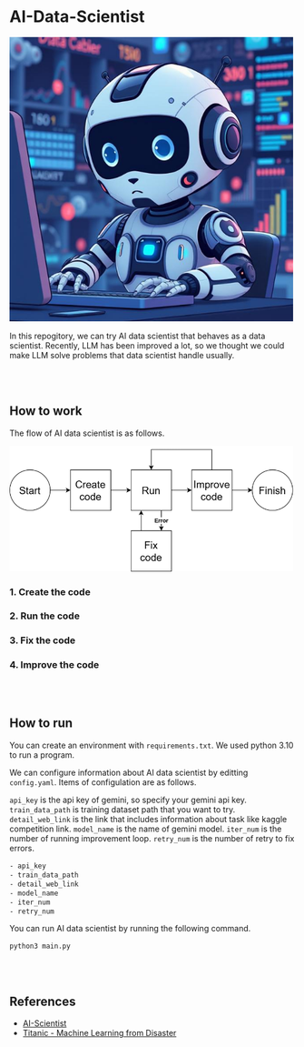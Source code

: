 # AI-Data-Scientist
<img src='images/ai_data_scientist.jpg' width='500'>

In this repogitory, we can try AI data scientist that behaves as a data scientist. Recently, LLM has been improved a lot, so we thought we could make LLM solve problems that data scientist handle usually.

<br></br>

## How to work
The flow of AI data scientist is as follows.

<img src='images/flow.png' width='500'>

### 1. Create the code

### 2. Run the code

### 3. Fix the code

### 4. Improve the code

<br></br>

## How to run
You can create an environment with `requirements.txt`. We used python 3.10 to run a program.

We can configure information about AI data scientist by editting `config.yaml`. Items of configulation are as follows.

`api_key` is the api key of gemini, so specify your gemini api key. `train_data_path` is training dataset path that you want to try. `detail_web_link` is the link that includes information about task like kaggle competition link. `model_name` is the name of gemini model. `iter_num` is the number of running improvement loop. `retry_num` is the number of retry to fix errors.

```
- api_key
- train_data_path
- detail_web_link
- model_name
- iter_num
- retry_num
```

You can run AI data scientist by running the following command.

```bash
python3 main.py
```

<br></br>

## References
- [AI-Scientist](https://github.com/SakanaAI/AI-Scientist)
- [Titanic - Machine Learning from Disaster](https://www.kaggle.com/competitions/titanic)
